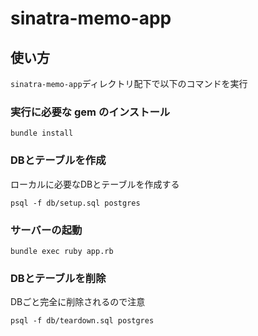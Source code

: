 # sinatra-memo-app

## 使い方

`sinatra-memo-app`ディレクトリ配下で以下のコマンドを実行

### 実行に必要な gem のインストール
```
bundle install
```

### DBとテーブルを作成
ローカルに必要なDBとテーブルを作成する
```
psql -f db/setup.sql postgres
```

### サーバーの起動
```
bundle exec ruby app.rb
```

### DBとテーブルを削除
DBごと完全に削除されるので注意
```
psql -f db/teardown.sql postgres
```
